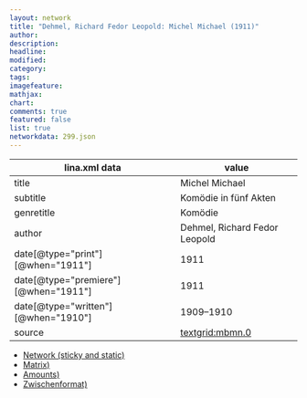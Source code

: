```yaml
---
layout: network
title: "Dehmel, Richard Fedor Leopold: Michel Michael (1911)"
author:
description:
headline:
modified:
category:
tags:
imagefeature: 
mathjax: 
chart: 
comments: true
featured: false
list: true
networkdata: 299.json
---
```

lina.xml data  | value
------------- | -------------
title|Michel Michael
subtitle|Komödie in fünf Akten
genretitle|Komödie
author|Dehmel, Richard Fedor Leopold
date[@type="print"][@when="1911"]|1911
date[@type="premiere"][@when="1911"]|1911
date[@type="written"][@when="1910"]|1909–1910
source|[textgrid:mbmn.0](https://textgridlab.org/1.0/tgcrud-public/rest/textgrid:mbmn.0/data)



* [Network (sticky and static)](/linas/network299)
* [Matrix)](/linas/matrix299)
* [Amounts)](/linas/amount299)
* [Zwischenformat)](/linas/lina299 )
